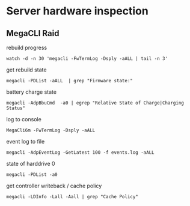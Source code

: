 Server hardware inspection
==========================



MegaCLI Raid
------------




rebuild progress

    watch -d -n 30 'megacli -FwTermLog -Dsply -aALL | tail -n 3'

get rebuild state

    megacli -PDList -aALL  | grep "Firmware state:"


battery charge state

    megacli -AdpBbuCmd  -a0 | egrep "Relative State of Charge|Charging Status"


log to console 

    MegaCli6m -FwTermLog -Dsply -aALL

event log to file

    megacli -AdpEventLog -GetLatest 100 -f events.log -aALL 

state of harddrive 0

    megacli -PDList -a0

get controller writeback / cache policy

    megacli -LDInfo -Lall -Aall | grep "Cache Policy"

